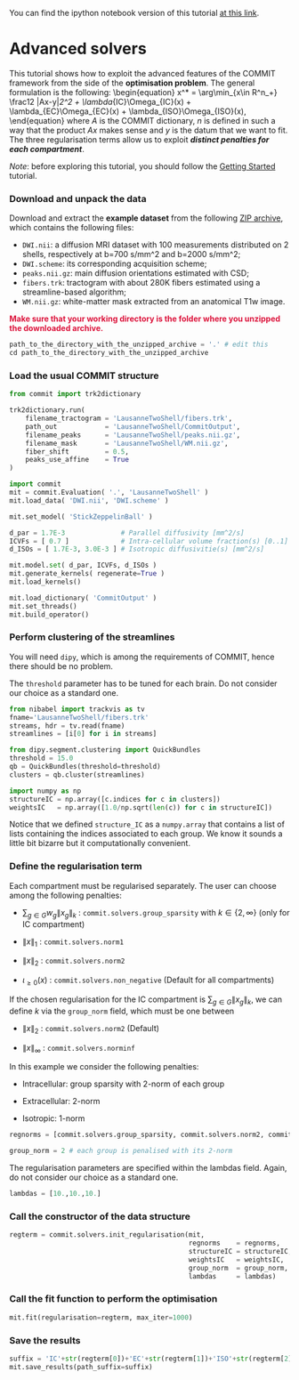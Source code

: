 
You can find the ipython notebook version of this tutorial [at this link](tutorial_solvers.ipynb).

# Advanced solvers

This tutorial shows how to exploit the advanced features of the COMMIT framework from the side of the **optimisation problem**. The general formulation is the following:
\begin{equation}
x^* = \arg\min_{x\in R^n_+} \frac12 \|Ax-y\|_2^2 + \lambda_{IC}\Omega_{IC}(x) + \lambda_{EC}\Omega_{EC}(x) + \lambda_{ISO}\Omega_{ISO}(x),
\end{equation}
where $A$ is the COMMIT dictionary, $n$ is defined in such a way that the product $Ax$ makes sense and $y$ is the datum that we want to fit. The three regularisation terms allow us to exploit ***distinct penalties for each compartment***.

*Note*: before exploring this tutorial, you should follow the [Getting Started](https://github.com/daducci/COMMIT/tree/master/doc/tutorials/GettingStarted) tutorial.


### Download and unpack the data

Download and extract the **example dataset** from the following [ZIP archive](http://hardi.epfl.ch/static/data/COMMIT_demos/LausanneTwoShell.zip), which contains the following files:

- `DWI.nii`: a diffusion MRI dataset with 100 measurements distributed on 2 shells, respectively at b=700 s/mm^2 and b=2000 s/mm^2;
- `DWI.scheme`: its corresponding acquisition scheme;
- `peaks.nii.gz`: main diffusion orientations estimated with CSD;
- `fibers.trk`: tractogram with about 280K fibers estimated using a streamline-based algorithm;
- `WM.nii.gz`: white-matter mask extracted from an anatomical T1w image.


<span style="color:crimson">**Make sure that your working directory is the folder where you unzipped the downloaded archive.**</span>


```python
path_to_the_directory_with_the_unzipped_archive = '.' # edit this
cd path_to_the_directory_with_the_unzipped_archive
```

### Load the usual COMMIT structure


```python
from commit import trk2dictionary

trk2dictionary.run(
    filename_tractogram = 'LausanneTwoShell/fibers.trk',
    path_out            = 'LausanneTwoShell/CommitOutput',
    filename_peaks      = 'LausanneTwoShell/peaks.nii.gz',
    filename_mask       = 'LausanneTwoShell/WM.nii.gz',
    fiber_shift         = 0.5,
    peaks_use_affine    = True
)

import commit
mit = commit.Evaluation( '.', 'LausanneTwoShell' )
mit.load_data( 'DWI.nii', 'DWI.scheme' )

mit.set_model( 'StickZeppelinBall' )

d_par = 1.7E-3              # Parallel diffusivity [mm^2/s]
ICVFs = [ 0.7 ]             # Intra-cellular volume fraction(s) [0..1]
d_ISOs = [ 1.7E-3, 3.0E-3 ] # Isotropic diffusivitie(s) [mm^2/s]

mit.model.set( d_par, ICVFs, d_ISOs )
mit.generate_kernels( regenerate=True )
mit.load_kernels()

mit.load_dictionary( 'CommitOutput' )
mit.set_threads()
mit.build_operator()
```

### Perform clustering of the streamlines

You will need `dipy`, which is among the requirements of COMMIT, hence there should be no problem.

The `threshold` parameter has to be tuned for each brain. Do not consider our choice as a standard one.


```python
from nibabel import trackvis as tv
fname='LausanneTwoShell/fibers.trk'
streams, hdr = tv.read(fname)
streamlines = [i[0] for i in streams]

from dipy.segment.clustering import QuickBundles
threshold = 15.0
qb = QuickBundles(threshold=threshold)
clusters = qb.cluster(streamlines)

import numpy as np
structureIC = np.array([c.indices for c in clusters])
weightsIC   = np.array([1.0/np.sqrt(len(c)) for c in structureIC])
```

Notice that we defined `structure_IC` as a `numpy.array` that contains a list of lists containing the indices associated to each group. We know it sounds a little bit bizarre but it computationally convenient.

### Define the regularisation term
Each compartment must be regularised separately. The user can choose among the following penalties:

- $\sum_{g\in G}w_g\|x_g\|_k$ : `commit.solvers.group_sparsity` with $k\in \{2, \infty\}$ (only for IC compartment)

- $\|x\|_1$ : `commit.solvers.norm1`

- $\|x\|_2$ : `commit.solvers.norm2`

- $\iota_{\ge 0}(x)$ : `commit.solvers.non_negative` (Default for all compartments)

If the chosen regularisation for the IC compartment is $\sum_{g\in G}\|x_g\|_k$, we can define $k$ via the `group_norm` field, which must be one between

- $\|x\|_2$ : `commit.solvers.norm2` (Default)

- $\|x\|_\infty$ : `commit.solvers.norminf`

In this example we consider the following penalties:

- Intracellular: group sparsity with 2-norm of each group

- Extracellular: 2-norm

- Isotropic: 1-norm


```python
regnorms = [commit.solvers.group_sparsity, commit.solvers.norm2, commit.solvers.norm1]

group_norm = 2 # each group is penalised with its 2-norm
```

The regularisation parameters are specified within the lambdas field. Again, do not consider our choice as a standard one.


```python
lambdas = [10.,10.,10.]
```

### Call the constructor of the data structure


```python
regterm = commit.solvers.init_regularisation(mit,
                                             regnorms    = regnorms,
                                             structureIC = structureIC,
                                             weightsIC   = weightsIC,
                                             group_norm  = group_norm,
                                             lambdas     = lambdas)
```

### Call the fit function to perform the optimisation


```python
mit.fit(regularisation=regterm, max_iter=1000)
```

### Save the results


```python
suffix = 'IC'+str(regterm[0])+'EC'+str(regterm[1])+'ISO'+str(regterm[2])
mit.save_results(path_suffix=suffix)
```

